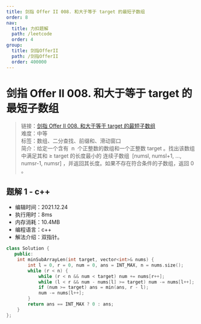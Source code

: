 ```yaml
---
title: 剑指 Offer II 008. 和大于等于 target 的最短子数组
order: 8
nav:
  title: 力扣题解
  path: /leetcode
  order: 4
group:
  title: 剑指OfferII
  path: /剑指OfferII
  order: 400000
---
```


# 剑指 Offer II 008. 和大于等于 target 的最短子数组

> 链接：[剑指 Offer II 008. 和大于等于 target 的最短子数组](https://leetcode-cn.com/problems/2VG8Kg/)  
> 难度：中等  
> 标签：数组、二分查找、前缀和、滑动窗口  
> 简介：给定一个含有  n  个正整数的数组和一个正整数 target 。找出该数组中满足其和 ≥ target 的长度最小的 连续子数组  [numsl, numsl+1, ..., numsr-1, numsr] ，并返回其长度。如果不存在符合条件的子数组，返回 0 。

## 题解 1 - c++

- 编辑时间：2021.12.24
- 执行用时：8ms
- 内存消耗：10.4MB
- 编程语言：c++
- 解法介绍：双指针。

```cpp
class Solution {
   public:
    int minSubArrayLen(int target, vector<int>& nums) {
        int l = 0, r = 0, num = 0, ans = INT_MAX, n = nums.size();
        while (r < n) {
            while (r < n && num < target) num += nums[r++];
            while (l < r && num - nums[l] >= target) num -= nums[l++];
            if (num >= target) ans = min(ans, r - l);
            num -= nums[l++];
        }
        return ans == INT_MAX ? 0 : ans;
    }
};
```
